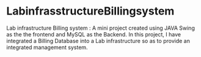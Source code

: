 # LabinfrasstructureBillingsystem
Lab infrastructure Billing system : A mini project created using JAVA Swing as the the frontend and MySQL as the Backend. In this project, I have integrated a Billing Database into a Lab infrastructure so as to provide an integrated management system.
